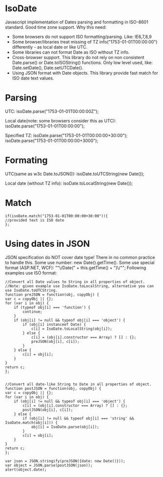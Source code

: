 IsoDate
=======

Javascript implementation of Dates parsing and formatting in ISO-8601 standard. Good time zone support.
Why this need:
* Some browsers do not support ISO formatting/parsing. Like: IE6,7,8,9
* Some browser/libraries treat missing of TZ info("1753-01-01T00:00:00") differently - as local date or like UTC.
* Some libraries can not format Date as ISO without TZ info.
* Cross-browser support. This library do not rely on non consistent Date.parse() or Date.toISOString() functions. Only low level used, like: Date.setDate(), Date.setUTCDate().
* Using JSON format with Date objects. This library provide fast match for ISO date text values.

Parsing
=======
UTC:
    isoDate.parse("1753-01-01T00:00:00Z");

Local date(note: some browsers consider this as UTC):
    isoDate.parse("1753-01-01T00:00:00");

Specified TZ:
    isoDate.parse("1753-01-01T00:00:00+30:00");
    isoDate.parse("1753-01-01T00:00:00+3000");

Formating
=======

UTC(same as w3c Date.toJSON()):
    isoDate.toUTCString(new Date());

Local date (without TZ info):
    isoDate.toLocalString(new Date());

Match
=======
    
    if(isoDate.match("1753-01-01T00:00:00+30:00")){
	//provided text is ISO date
    };

Using dates in JSON
=======
JSON specification do NOT cover date type!
There in no common practice to handle this.
Some use number: new Date().getTime().
Some use special format (ASP.NET, WCF): "\"\\/Date(" + this.getTime() + ")\\/\"";
Following examples use ISO format:

    //Convert all Date values to String in all properties of object.
    //Note: given example use IsoDate.toLocalString, alternative you can use IsoDate.toUTCString.
    function preJSON = function(obj, copyObj) {
	var c = copyObj || {};
	for (var i in obj) {
		if (typeof obj[i] === 'function') {
			continue;
		}
		if (obj[i] != null && typeof obj[i] === 'object') {
			if (obj[i] instanceof Date) {
				c[i] = IsoDate.toLocalString(obj[i]);
			} else {
				c[i] = (obj[i].constructor === Array) ? [] : {};
				preJSON(obj[i], c[i]);
			}
		} else {
			c[i] = obj[i];
		}
	}
	return c;
    };
    

    //Convert all date-like String to Date in all properties of object.
    function postJSON = function(obj, copyObj) {
	var c = copyObj || {};
	for (var i in obj) {
		if (obj[i] != null && typeof obj[i] === 'object') {
			c[i] = (obj[i].constructor === Array) ? [] : {};
			postJSON(obj[i], c[i]);
		} else {
			if (obj[i] != null && typeof obj[i] === 'string' && IsoDate.match(obj[i])) {
				obj[i] = IsoDate.parse(obj[i]);
			}
			c[i] = obj[i];
		}
	}
	return c;
    };

    var json = JSON.stringify(preJSON({date: new Date()}));
    var object = JSON.parse(postJSON(json));
    alert(object.date);